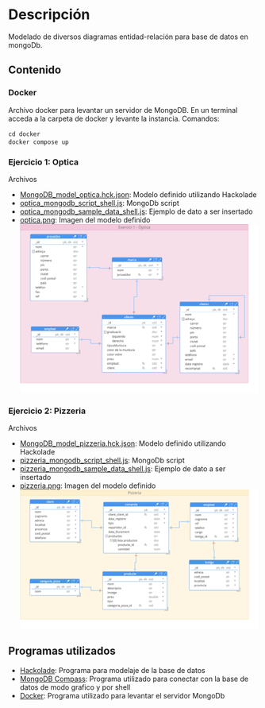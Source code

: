 # Descripción

Modelado de diversos diagramas entidad-relación para base de datos en mongoDb.

## Contenido

### Docker
Archivo docker para levantar un servidor de MongoDB. En un terminal acceda a la carpeta de docker y levante la instancia. Comandos:

```
cd docker
docker compose up
```

### Ejercicio 1: Optica
Archivos
- [MongoDB_model_optica.hck.json](./optica/MongoDB_model_optica.hck.json): Modelo definido utilizando Hackolade
- [optica_mongodb_script_shell.js](./optica/optica_mongodb_script_shell.js): MongoDb script
- [optica_mongodb_sample_data_shell.js](./optica/optica_mongodb_sample_data_shell.js): Ejemplo de dato a ser insertado
- [optica.png](./optica/optica.png): Imagen del modelo definido
![Modelo optica](./optica/optica.png)

### Ejercicio 2: Pizzeria
Archivos
- [MongoDB_model_pizzeria.hck.json](./pizzeria/MongoDB_model_pizzeria.hck.json): Modelo definido utilizando Hackolade
- [pizzeria_mongodb_script_shell.js](./pizzeria/pizzeria_mongodb_script_shell.js): MongoDb script
- [pizzeria_mongodb_sample_data_shell.js](./pizzeria/pizzeria_mongodb_sample_data_shell.js): Ejemplo de dato a ser insertado
- [pizzeria.png](./pizzeria/pizzeria.png): Imagen del modelo definido
![Modelo pizzeria](./pizzeria/pizzeria.png)

## Programas utilizados
- [Hackolade](https://hackolade.com/): Programa para modelaje de la base de datos
- [MongoDB Compass](https://www.mongodb.com/es/products/compass): Programa utilizado para conectar con la base de datos de modo grafico y por shell
- [Docker](https://www.docker.com/): Programa utilizado para levantar el servidor MongoDb